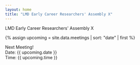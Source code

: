 ```yaml
---
layout: home
title: "LMD Early Career Researchers' Assembly X"
---
```


<div class="big-title">LMD Early Career Researchers' Assembly X</div>

<div class="hline"></div>

{% assign upcoming = site.data.meetings | sort: "date" | first %}

<div class="upcoming">
    <div class="upcoming-title">Next Meeting!</div>
    Date: {{ upcoming.date }}<br>
    Time: {{ upcoming.time }}
</div>


